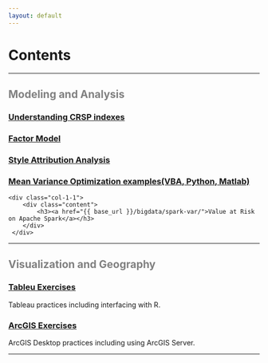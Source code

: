 ```yaml
---
layout: default
---
```


# Contents 

<hr>

<div class="grid grid-pad">
    <div class="col-1-1">
       <div class="content">
           <h2><font color="Grey">Modeling and Analysis</font></h2>
       </div>
    </div>
</div>
<div class="grid grid-pad">
    <div class="col-1-1">
        <div class="content">
            <h3><a href="{{ base_url }}/modeling-analysis/crsp-index/">Understanding CRSP indexes</a></h3>
        </div>
     </div>
     <div class="col-1-1">
        <div class="content">
            <h3><a href="{{ base_url }}/modeling-analysis/factor-model-1/">Factor Model</a></h3>
        </div>
     </div>
    <div class="col-1-1">
        <div class="content">
            <h3><a href="{{ base_url }}/modeling-analysis/style-attribution-analysis/">Style Attribution Analysis</a></h3>
        </div>
     </div>
     <div class="col-1-1">
        <div class="content">
            <h3><a href="{{ base_url }}/modeling-analysis/mvo/">Mean Variance Optimization examples(VBA, Python, Matlab)</a></h3>
        </div>
     </div>

    <div class="col-1-1">
        <div class="content">
            <h3><a href="{{ base_url }}/bigdata/spark-var/">Value at Risk on Apache Spark</a></h3>
        </div>
     </div> 
     
     
</div>

<hr>

<div class="grid grid-pad">
    <div class="col-1-1">
       <div class="content">
           <h2><font color="Grey">Visualization and Geography</font></h2>
       </div>
    </div>
</div>
<div class="grid grid-pad">
    <div class="col-1-2">
        <div class="content">
            <h3><a href="{{base_url}}/visual/">Tableu Exercises</a></h3>
            <p>Tableau practices including interfacing with R. </p>
        </div>
     </div>
     <div class="col-1-2">
        <div class="content">
            <h3><a href="{{base_url}}/geomap/">ArcGIS Exercises</a></h3> 
            <p>ArcGIS Desktop practices including using ArcGIS Server.</p>
        </div>
     </div> 
</div>
<hr>
